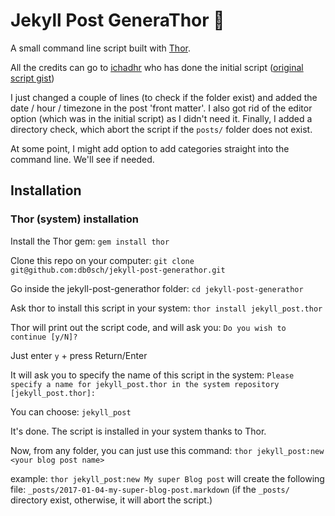 Jekyll Post GeneraThor :hammer:
===============================

A small command line script built with [Thor](http://whatisthor.com/).

All the credits can go to [ichadhr](https://github.com/ichadhr) who has done the initial script ([original script gist](https://gist.github.com/ichadhr/0b4e35174c7e90c0b31b))

I just changed a couple of lines (to check if the folder exist) and added the date / hour / timezone in the post 'front matter'.
I also got rid of the editor option (which was in the initial script) as I didn't need it.
Finally, I added a directory check, which abort the script if the `posts/` folder does not exist.

At some point, I might add option to add categories straight into the command line. We'll see if needed.

## Installation

### Thor (system) installation

Install the Thor gem:
```gem install thor```

Clone this repo on your computer:
``` git clone git@github.com:db0sch/jekyll-post-generathor.git ```

Go inside the jekyll-post-generathor folder:
`cd jekyll-post-generathor`

Ask thor to install this script in your system:
```thor install jekyll_post.thor```

Thor will print out the script code, and will ask you:
```Do you wish to continue [y/N]?```

Just enter `y` + press Return/Enter

It will ask you to specify the name of this script in the system:
```Please specify a name for jekyll_post.thor in the system repository [jekyll_post.thor]:```

You can choose: `jekyll_post`

It's done.
The script is installed in your system thanks to Thor.

Now, from any folder, you can just use this command:
```thor jekyll_post:new <your blog post name>```

example:
```thor jekyll_post:new My super Blog post```
will create the following file:
```_posts/2017-01-04-my-super-blog-post.markdown```
(if the `_posts/` directory exist, otherwise, it will abort the script.)


###
